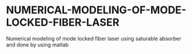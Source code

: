 # NUMERICAL-MODELING-OF-MODE-LOCKED-FIBER-LASER
Numerical modeling of mode locked fiber laser using saturable absorber and done by using matlab

